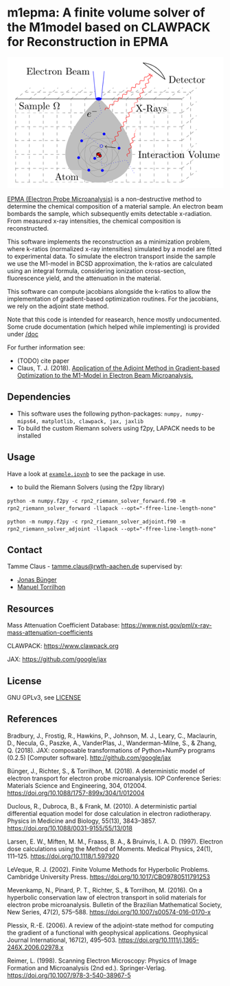 # m1epma: A finite volume solver of the M1model based on CLAWPACK for Reconstruction in EPMA

![Sketch of EPMA](./epma_sketch.svg)

[EPMA (Electron Probe Microanalysis)](https://en.wikipedia.org/wiki/Electron_microprobe) is a non-destructive method to determine the chemical composition of a material sample.
An electron beam bombards the sample, which subsequently emits detectable x-radiation.
From measured x-ray intensities, the chemical composition is reconstructed.

This software implements the reconstruction as a minimization problem, where k-ratios (normalized x-ray intensities) simulated by a model are fitted to experimental data.
To simulate the electron transport inside the sample we use the M1-model in BCSD approximation, the k-ratios are calculated using an integral formula, considering ionization cross-section, fluorescence yield, and the attenuation in the material.

This software can compute jacobians alongside the k-ratios to allow the implementation of gradient-based optimization routines.
For the jacobians, we rely on the adjoint state method.

Note that this code is intended for reasearch, hence mostly undocumented.
Some crude documentation (which helped while implementing) is provided under [/doc](doc)

For further information see:
- (TODO) cite paper
- Claus, T. J. (2018). [Application of the Adjoint Method in Gradient-based Optimization to the M1-Model in Electron Beam Microanalysis.](http://www.mathcces.rwth-aachen.de/_media/3teaching/00projects/2018_ba_tammeclaus.pdf)

## Dependencies
- This software uses the following python-packages: ```numpy, numpy-mips64, matplotlib, clawpack, jax, jaxlib```
- To build the custom Riemann solvers using f2py, LAPACK needs to be installed

## Usage
Have a look at [```example.ipynb```](example.ipynb) to see the package in use.

- to build the Riemann Solvers (using the f2py library)

```python -m numpy.f2py -c rpn2_riemann_solver_forward.f90 -m rpn2_riemann_solver_forward -llapack --opt="-ffree-line-length-none"```

```python -m numpy.f2py -c rpn2_riemann_solver_adjoint.f90 -m rpn2_riemann_solver_adjoint -llapack --opt="-ffree-line-length-none"```

## Contact
Tamme Claus - tamme.claus@rwth-aachen.de
supervised by:
 - [Jonas Bünger](http://www.mathcces.rwth-aachen.de/5people/buenger/start)
 - [Manuel Torrilhon](http://www.mathcces.rwth-aachen.de/5people/torrilhon/start)

## Resources

Mass Attenuation Coefficient Database: https://www.nist.gov/pml/x-ray-mass-attenuation-coefficients

CLAWPACK: https://www.clawpack.org

JAX: https://github.com/google/jax

## License
GNU GPLv3, see [LICENSE](LICENSE)

## References
Bradbury, J., Frostig, R., Hawkins, P., Johnson, M. J., Leary, C., Maclaurin, D., Necula, G., Paszke, A., VanderPlas, J., Wanderman-Milne, S., & Zhang, Q. (2018). JAX: composable transformations of Python+NumPy programs (0.2.5) [Computer software]. http://github.com/google/jax

Bünger, J., Richter, S., & Torrilhon, M. (2018). A deterministic model of electron transport for electron probe microanalysis. IOP Conference Series: Materials Science and Engineering, 304, 012004. https://doi.org/10.1088/1757-899x/304/1/012004

Duclous, R., Dubroca, B., & Frank, M. (2010). A deterministic partial differential equation model for dose calculation in electron radiotherapy. Physics in Medicine and Biology, 55(13), 3843–3857. https://doi.org/10.1088/0031-9155/55/13/018

Larsen, E. W., Miften, M. M., Fraass, B. A., & Bruinvis, I. A. D. (1997). Electron dose calculations using the Method of Moments. Medical Physics, 24(1), 111–125. https://doi.org/10.1118/1.597920

LeVeque, R. J. (2002). Finite Volume Methods for Hyperbolic Problems. Cambridge University Press. https://doi.org/10.1017/CBO9780511791253

Mevenkamp, N., Pinard, P. T., Richter, S., & Torrilhon, M. (2016). On a hyperbolic conservation law of electron transport in solid materials for electron probe microanalysis. Bulletin of the Brazilian Mathematical Society, New Series, 47(2), 575–588. https://doi.org/10.1007/s00574-016-0170-x

Plessix, R.-E. (2006). A review of the adjoint-state method for computing the gradient of a functional with geophysical applications. Geophysical Journal International, 167(2), 495–503. https://doi.org/10.1111/j.1365-246X.2006.02978.x

Reimer, L. (1998). Scanning Electron Microscopy: Physics of Image Formation and Microanalysis (2nd ed.). Springer-Verlag. https://doi.org/10.1007/978-3-540-38967-5


